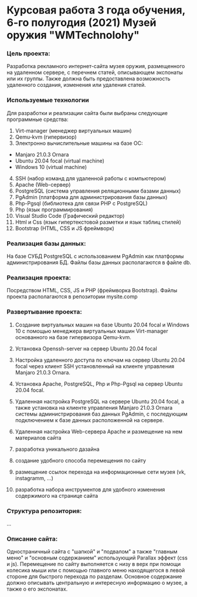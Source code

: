 # Курсовая работа 3 года обучения, 6-го полугодия (2021) Музей оружия "WMTechnolohy"
### Цель проекта:
Разработка рекламного интернет-сайта музея оружия,
размещенного на удаленном сервере, с перечнем статей, описывающем экспонаты или их группы. Также
должна быть предоставлена возможность удаленного создания, изменения или удаления статей.

### Используемые технологии
Для разработки и реализации сайта были выбраны следующие
программные средства:
1) Virt-manager (менеджер виртуальных машин)
2) Qemu-kvm (гипервизор)
3) Электронно вычислительные машины на базе ОС:
  - Manjaro 21.0.3 Ornara
  - Ubuntu 20.04 focal (virtual machine)
  - Windows 10 (virtual machine)
4) SSH (набор команд для удаленной работы с компьютером)
5) Apache (Web-сервер)
6) PostgreSQL (система управления реляционными базами данных)
7) PgAdmin (платформа для администрирования базы данных)
8) Php-Pgsql (библиотека для связи PHP с PostgreSQL)
9) Php (язык программирования)
10) Visual Studio Code (Графический редактор)
11) Html и Сss (язык гипертекстовой разметки и язык таблиц стилей)
12) Bootstrap (HTML, CSS и JS фреймворк)

### Реализация базы данных:
На базе СУБД PostgreSQL с использованием PgAdmin как платформы администрирования БД. Файлы базы данных располагаются в файле db.

### Реализация проекта:
Посредством HTML, CSS, JS и PHP (фреймворка Bootstrap). Файлы проекта располагаются в репозитории mysite.comp

### Развертывание проекта:
1) Создание виртуальных машин на базе Ubuntu 20.04 focal и Windows 10 с помощью менеджера виртуальных машин Virt-manager основанного на базе гипервизора Qemu-kvm.
2) Установка Openssh-server на сервер Ubuntu 20.04 focal
3) Настройка удаленного доступа по ключам на сервер Ubuntu 20.04 focal через клиент SSH установленный на клиенте управления Manjaro 21.0.3 Ornara.
4) Установка Apache, PostgreSQL, Php и Php-Pgsql на сервер Ubuntu 20.04 focal.
5) Удаленная настройка PostgreSQL на сервере Ubuntu 20.04 focal, а также установка на клиенте управления Manjaro 21.0.3 Ornara системы администрирования баз данных PgAdmin, с последующим подключением к базе данных расположенной на сервере.
6) Удаленная настройка Web-сервера Apache и размещение на нем материалов сайта


1) разработка уникального дазайна
2) создание удобного способа перемещения по сайту
3) размещение ссылок перехода на информационные сети музея (vk, instagramm, ...)
4) разработка набора инструментов для удобного изменения содержимого на странице сайта
### Структура репозитория:
...
### Описание сайта:
Одностраничный сайта с "шапкой" и "подвалом" а также "главным меню" и "основным содержанием" использующий Parallax эффект (css и js). Перемещение по сайту выполняется с низу в верх при помощи колесика мыши или с помощью главного меню находящегося в левой стороне для быстрого перехода по разделам. Основное содержание должно описывать центральную и интересную информацию о музее, а также о его экспонатах.
